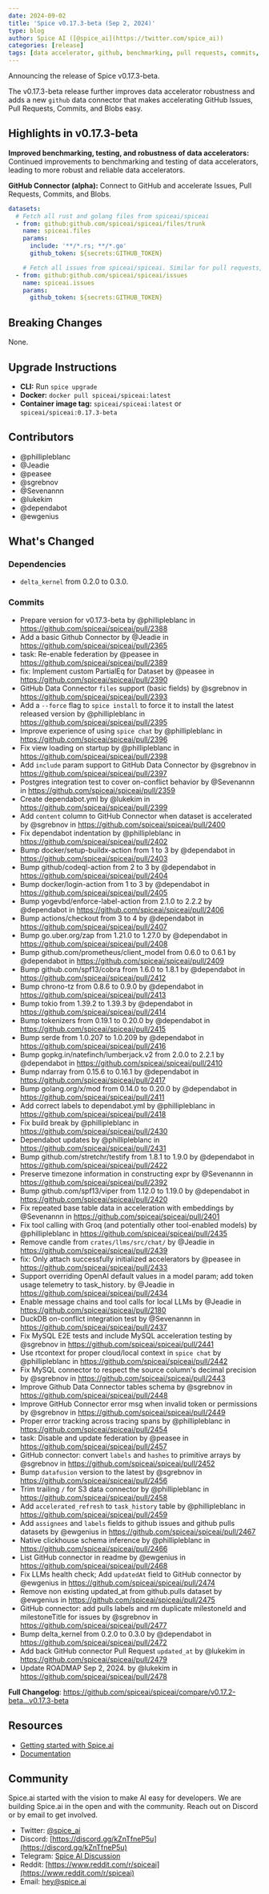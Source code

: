 ```yaml
---
date: 2024-09-02
title: 'Spice v0.17.3-beta (Sep 2, 2024)'
type: blog
author: Spice AI ([@spice_ai](https://twitter.com/spice_ai))
categories: [release]
tags: [data accelerator, github, benchmarking, pull requests, commits, blobs]
---
```


Announcing the release of Spice v0.17.3-beta.

The v0.17.3-beta release further improves data accelerator robustness and adds a new `github` data connector that makes accelerating GitHub Issues, Pull Requests, Commits, and Blobs easy.

## Highlights in v0.17.3-beta

**Improved benchmarking, testing, and robustness of data accelerators:** Continued improvements to benchmarking and testing of data accelerators, leading to more robust and reliable data accelerators.

**GitHub Connector (alpha):** Connect to GitHub and accelerate Issues, Pull Requests, Commits, and Blobs.

```yaml
datasets:
  # Fetch all rust and golang files from spiceai/spiceai
  - from: github:github.com/spiceai/spiceai/files/trunk
    name: spiceai.files
    params:
      include: '**/*.rs; **/*.go'
      github_token: ${secrets:GITHUB_TOKEN}

    # Fetch all issues from spiceai/spiceai. Similar for pull requests, commits, and more.
  - from: github:github.com/spiceai/spiceai/issues
    name: spiceai.issues
    params:
      github_token: ${secrets:GITHUB_TOKEN}
```

## Breaking Changes

None.

## Upgrade Instructions

- **CLI:** Run `spice upgrade`
- **Docker:** `docker pull spiceai/spiceai:latest`
- **Container image tag:** `spiceai/spiceai:latest` or `spiceai/spiceai:0.17.3-beta`

## Contributors

- @phillipleblanc
- @Jeadie
- @peasee
- @sgrebnov
- @Sevenannn
- @lukekim
- @dependabot
- @ewgenius

## What's Changed

### Dependencies

- `delta_kernel` from 0.2.0 to 0.3.0.

### Commits

- Prepare version for v0.17.3-beta by @phillipleblanc in https://github.com/spiceai/spiceai/pull/2388
- Add a basic Github Connector by @Jeadie in https://github.com/spiceai/spiceai/pull/2365
- task: Re-enable federation by @peasee in https://github.com/spiceai/spiceai/pull/2389
- fix: Implement custom PartialEq for Dataset by @peasee in https://github.com/spiceai/spiceai/pull/2390
- GitHub Data Connector `files` support (basic fields) by @sgrebnov in https://github.com/spiceai/spiceai/pull/2393
- Add a `--force` flag to `spice install` to force it to install the latest released version by @phillipleblanc in https://github.com/spiceai/spiceai/pull/2395
- Improve experience of using `spice chat` by @phillipleblanc in https://github.com/spiceai/spiceai/pull/2396
- Fix view loading on startup by @phillipleblanc in https://github.com/spiceai/spiceai/pull/2398
- Add `include` param support to GitHub Data Connector by @sgrebnov in https://github.com/spiceai/spiceai/pull/2397
- Postgres integration test to cover on-conflict behavior by @Sevenannn in https://github.com/spiceai/spiceai/pull/2359
- Create dependabot.yml by @lukekim in https://github.com/spiceai/spiceai/pull/2399
- Add `content` column to GitHub Connector when dataset is accelerated by @sgrebnov in https://github.com/spiceai/spiceai/pull/2400
- Fix dependabot indentation by @phillipleblanc in https://github.com/spiceai/spiceai/pull/2402
- Bump docker/setup-buildx-action from 1 to 3 by @dependabot in https://github.com/spiceai/spiceai/pull/2403
- Bump github/codeql-action from 2 to 3 by @dependabot in https://github.com/spiceai/spiceai/pull/2404
- Bump docker/login-action from 1 to 3 by @dependabot in https://github.com/spiceai/spiceai/pull/2405
- Bump yogevbd/enforce-label-action from 2.1.0 to 2.2.2 by @dependabot in https://github.com/spiceai/spiceai/pull/2406
- Bump actions/checkout from 3 to 4 by @dependabot in https://github.com/spiceai/spiceai/pull/2407
- Bump go.uber.org/zap from 1.21.0 to 1.27.0 by @dependabot in https://github.com/spiceai/spiceai/pull/2408
- Bump github.com/prometheus/client_model from 0.6.0 to 0.6.1 by @dependabot in https://github.com/spiceai/spiceai/pull/2409
- Bump github.com/spf13/cobra from 1.6.0 to 1.8.1 by @dependabot in https://github.com/spiceai/spiceai/pull/2412
- Bump chrono-tz from 0.8.6 to 0.9.0 by @dependabot in https://github.com/spiceai/spiceai/pull/2413
- Bump tokio from 1.39.2 to 1.39.3 by @dependabot in https://github.com/spiceai/spiceai/pull/2414
- Bump tokenizers from 0.19.1 to 0.20.0 by @dependabot in https://github.com/spiceai/spiceai/pull/2415
- Bump serde from 1.0.207 to 1.0.209 by @dependabot in https://github.com/spiceai/spiceai/pull/2416
- Bump gopkg.in/natefinch/lumberjack.v2 from 2.0.0 to 2.2.1 by @dependabot in https://github.com/spiceai/spiceai/pull/2410
- Bump ndarray from 0.15.6 to 0.16.1 by @dependabot in https://github.com/spiceai/spiceai/pull/2417
- Bump golang.org/x/mod from 0.14.0 to 0.20.0 by @dependabot in https://github.com/spiceai/spiceai/pull/2411
- Add correct labels to dependabot.yml by @phillipleblanc in https://github.com/spiceai/spiceai/pull/2418
- Fix build break by @phillipleblanc in https://github.com/spiceai/spiceai/pull/2430
- Dependabot updates by @phillipleblanc in https://github.com/spiceai/spiceai/pull/2431
- Bump github.com/stretchr/testify from 1.8.1 to 1.9.0 by @dependabot in https://github.com/spiceai/spiceai/pull/2422
- Preserve timezone information in constructing expr by @Sevenannn in https://github.com/spiceai/spiceai/pull/2392
- Bump github.com/spf13/viper from 1.12.0 to 1.19.0 by @dependabot in https://github.com/spiceai/spiceai/pull/2420
- Fix repeated base table data in acceleration with embeddings by @Sevenannn in https://github.com/spiceai/spiceai/pull/2401
- Fix tool calling with Groq (and potentially other tool-enabled models) by @phillipleblanc in https://github.com/spiceai/spiceai/pull/2435
- Remove candle from `crates/llms/src/chat/` by @Jeadie in https://github.com/spiceai/spiceai/pull/2439
- fix: Only attach successfully initialized accelerators by @peasee in https://github.com/spiceai/spiceai/pull/2433
- Support overriding OpenAI default values in a model param; add token usage telemetry to task_history. by @Jeadie in https://github.com/spiceai/spiceai/pull/2434
- Enable message chains and tool calls for local LLMs by @Jeadie in https://github.com/spiceai/spiceai/pull/2180
- DuckDB on-conflict integration test by @Sevenannn in https://github.com/spiceai/spiceai/pull/2437
- Fix MySQL E2E tests and include MySQL acceleration testing by @sgrebnov in https://github.com/spiceai/spiceai/pull/2441
- Use rtcontext for proper cloud/local context in `spice chat` by @phillipleblanc in https://github.com/spiceai/spiceai/pull/2442
- Fix MySQL connector to respect the source column's decimal precision by @sgrebnov in https://github.com/spiceai/spiceai/pull/2443
- Improve Github Data Connector tables schema by @sgrebnov in https://github.com/spiceai/spiceai/pull/2448
- Improve GitHub Connector error msg when invalid token or permissions by @sgrebnov in https://github.com/spiceai/spiceai/pull/2449
- Proper error tracking across tracing spans by @phillipleblanc in https://github.com/spiceai/spiceai/pull/2454
- task: Disable and update federation by @peasee in https://github.com/spiceai/spiceai/pull/2457
- GitHub connector: convert `labels` and `hashes` to primitive arrays by @sgrebnov in https://github.com/spiceai/spiceai/pull/2452
- Bump `datafusion` version to the latest by @sgrebnov in https://github.com/spiceai/spiceai/pull/2456
- Trim trailing `/` for S3 data connector by @phillipleblanc in https://github.com/spiceai/spiceai/pull/2458
- Add `accelerated_refresh` to `task_history` table by @phillipleblanc in https://github.com/spiceai/spiceai/pull/2459
- Add `assignees` and `labels` fields to github issues and github pulls datasets by @ewgenius in https://github.com/spiceai/spiceai/pull/2467
- Native clickhouse schema inference by @phillipleblanc in https://github.com/spiceai/spiceai/pull/2466
- List GitHub connector in readme by @ewgenius in https://github.com/spiceai/spiceai/pull/2468
- Fix LLMs health check; Add `updatedAt` field to GitHub connector by @ewgenius in https://github.com/spiceai/spiceai/pull/2474
- Remove non existing updated_at from github.pulls dataset by @ewgenius in https://github.com/spiceai/spiceai/pull/2475
- GitHub connector: add pulls labels and rm duplicate milestoneId and milestoneTitle for issues by @sgrebnov in https://github.com/spiceai/spiceai/pull/2477
- Bump delta_kernel from 0.2.0 to 0.3.0 by @dependabot in https://github.com/spiceai/spiceai/pull/2472
- Add back GitHub connector Pull Request `updated_at` by @lukekim in https://github.com/spiceai/spiceai/pull/2479
- Update ROADMAP Sep 2, 2024. by @lukekim in https://github.com/spiceai/spiceai/pull/2478

**Full Changelog**: <https://github.com/spiceai/spiceai/compare/v0.17.2-beta...v0.17.3-beta>

## Resources

- [Getting started with Spice.ai](https://docs.spiceai.org/getting-started/)
- [Documentation](https://docs.spiceai.org/)

## Community

Spice.ai started with the vision to make AI easy for developers. We are building Spice.ai in the open and with the community. Reach out on Discord or by email to get involved.

- Twitter: [@spice_ai](https://twitter.com/spice_ai)
- Discord: [https://discord.gg/kZnTfneP5u](https://discord.gg/kZnTfneP5u)
- Telegram: [Spice AI Discussion](https://t.me/spiceaichat)
- Reddit: [https://www.reddit.com/r/spiceai](https://www.reddit.com/r/spiceai)
- Email: [hey@spice.ai](mailto:hey@spice.ai)
